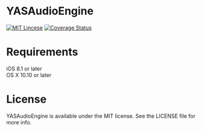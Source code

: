 YASAudioEngine
==============
[![MIT Lincese](http://img.shields.io/badge/license-MIT-blue.svg?style=flat)](LICENSE)
[![Coverage Status](https://coveralls.io/repos/objective-audio/YASAudio/badge.svg?branch=master)](https://coveralls.io/r/objective-audio/YASAudio?branch=master)

Requirements
==============
iOS 8.1 or later  
OS X 10.10 or later

License
==============
YASAudioEngine is available under the MIT license. See the LICENSE file for more info.
